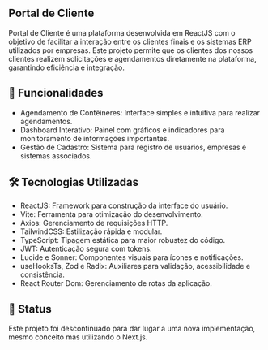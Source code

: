 ## Portal de Cliente

Portal de Cliente é uma plataforma desenvolvida em ReactJS com o objetivo de facilitar a interação entre os clientes finais e os sistemas ERP utilizados por empresas. Este projeto permite que os clientes dos nossos clientes realizem solicitações e agendamentos diretamente na plataforma, garantindo eficiência e integração.

## 🚀 Funcionalidades
* Agendamento de Contêineres: Interface simples e intuitiva para realizar agendamentos.
* Dashboard Interativo: Painel com gráficos e indicadores para monitoramento de informações importantes.
* Gestão de Cadastro: Sistema para registro de usuários, empresas e sistemas associados.

## 🛠️ Tecnologias Utilizadas
* ReactJS: Framework para construção da interface do usuário.
* Vite: Ferramenta para otimização do desenvolvimento.
* Axios: Gerenciamento de requisições HTTP.
* TailwindCSS: Estilização rápida e modular.
* TypeScript: Tipagem estática para maior robustez do código.
* JWT: Autenticação segura com tokens.
* Lucide e Sonner: Componentes visuais para ícones e notificações.
* useHooksTs, Zod e Radix: Auxiliares para validação, acessibilidade e consistência.
* React Router Dom: Gerenciamento de rotas da aplicação.

## 🌟 Status
Este projeto foi descontinuado para dar lugar a uma nova implementação, mesmo conceito mas utilizando o Next.js.
